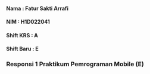 <h4>Nama         : Fatur Sakti Arrafi</h4>
<h4>NIM          : H1D022041</h4>
<h4>Shift KRS    : A</h4>
<h4>Shift Baru   : E</h4>

<h3> Responsi 1 Praktikum Pemrograman Mobile (E)</h3>
